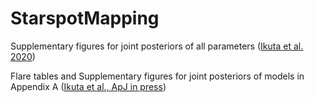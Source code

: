 # StarspotMapping

Supplementary figures for joint posteriors of all parameters ([Ikuta et al. 2020](https://ui.abs.harvard.edu/abs/2020ApJ...902...73I/abstract))

Flare tables and Supplementary figures for joint posteriors of models in Appendix A ([Ikuta et al., ApJ in press](https://ui.adsabs.harvard.edu/abs/2023arXiv230209249I/abstract))
